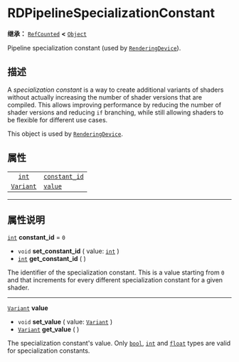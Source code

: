 <!-- ⚠ 请勿编辑本文件 ⚠ -->
<!-- 本文档使用脚本从 WeDot 引擎源码仓库生成。 -->
<!-- 生成脚本：https://github.com/WeDot-Engine/WeDot/tree/master/doc/tools/make_md.py； -->
<!-- 原文件：https://github.com/WeDot-Engine/WeDot/tree/master/doc/classes/RDPipelineSpecializationConstant.xml。 -->

<div id="_class_rdpipelinespecializationconstant"></div>

# RDPipelineSpecializationConstant

**继承：** [`RefCounted`](class_refcounted.md) **<** [`Object`](class_object.md)

Pipeline specialization constant (used by [`RenderingDevice`](class_renderingdevice.md)).

## 描述

A *specialization constant* is a way to create additional variants of shaders without actually increasing the number of shader versions that are compiled. This allows improving performance by reducing the number of shader versions and reducing `if` branching, while still allowing shaders to be flexible for different use cases.

This object is used by [`RenderingDevice`](class_renderingdevice.md).

## 属性

|||
|:-:|:--|
| [`int`](class_int.md)         | [`constant_id`](class_rdpipelinespecializationconstant.md#class_rdpipelinespecializationconstant_property_constant_id) | ``0`` |
| [`Variant`](class_variant.md) | [`value`](class_rdpipelinespecializationconstant.md#class_rdpipelinespecializationconstant_property_value)             |       |

<!-- rst-class:: classref-section-separator -->

---

## 属性说明

<div id="_class_rdpipelinespecializationconstant_property_constant_id"></div>

[`int`](class_int.md) **constant_id** = ``0`` <div id="class_rdpipelinespecializationconstant_property_constant_id"></div>

- `void` **set_constant_id** ( value: [`int`](class_int.md) )
- [`int`](class_int.md) **get_constant_id** ( )

The identifier of the specialization constant. This is a value starting from `0` and that increments for every different specialization constant for a given shader.

<!-- rst-class:: classref-item-separator -->

---

<div id="_class_rdpipelinespecializationconstant_property_value"></div>

[`Variant`](class_variant.md) **value** <div id="class_rdpipelinespecializationconstant_property_value"></div>

- `void` **set_value** ( value: [`Variant`](class_variant.md) )
- [`Variant`](class_variant.md) **get_value** ( )

The specialization constant's value. Only [`bool`](class_bool.md), [`int`](class_int.md) and [`float`](class_float.md) types are valid for specialization constants.

[^virtual]: 本方法通常需要用户覆盖才能生效。
[^const]: 本方法无副作用，不会修改该实例的任何成员变量。
[^vararg]: 本方法除了能接受在此处描述的参数外，还能够继续接受任意数量的参数。
[^constructor]: 本方法用于构造某个类型。
[^static]: 调用本方法无需实例，可直接使用类名进行调用。
[^operator]: 本方法描述的是使用本类型作为左操作数的有效运算符。
[^bitfield]: 这个值是由下列位标志构成位掩码的整数。
[^void]: 无返回值。
